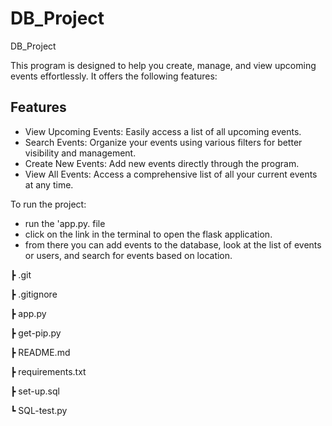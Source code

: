 # DB_Project

DB_Project

This program is designed to help you create, manage, and view upcoming events effortlessly. It offers the following features:

## Features

- View Upcoming Events: Easily access a list of all upcoming events.
- Search Events: Organize your events using various filters for better visibility and management.
- Create New Events: Add new events directly through the program.
- View All Events: Access a comprehensive list of all your current events at any time.

To run the project: 
- run the 'app.py. file
- click on the link in the terminal to open the flask application. 
- from there you can add events to the database, look at the list of events or users, and search for events based on location.

 ┣ .git
 
 ┣ .gitignore
 
 ┣ app.py
 
 ┣ get-pip.py
 
 ┣ README.md
 
 ┣ requirements.txt
 
 ┣ set-up.sql
 
 ┗ SQL-test.py
